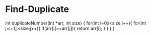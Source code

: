 # Find-Duplicate
int duplicateNumber(int *arr, int size)
{
    for(int i=0;i<size;i++){
        for(int j=i+1;j<size;j++){
        if(arr[i]==arr[j]){
            return arr[i];
        }
            }
    }
}
